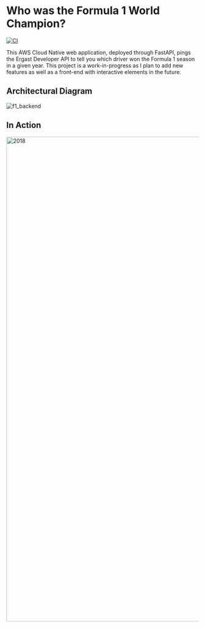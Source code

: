 # Who was the Formula 1 World Champion?

[![CI](https://github.com/dai-anna/FantasyF1TeamGenerator/actions/workflows/main.yml/badge.svg)](https://github.com/dai-anna/FantasyF1TeamGenerator/actions/workflows/main.yml)

This AWS Cloud Native web application, deployed through FastAPI, pings the Ergast Developer API to tell you which driver won the Formula 1 season in a given year. This project is a work-in-progress as I plan to add new features as well as a front-end with interactive elements in the future.

## Architectural Diagram
![f1_backend](https://user-images.githubusercontent.com/89488845/164999113-40e80111-9029-4807-a041-720833b6f980.png)


## In Action
<img width="1267" alt="2018" src="https://user-images.githubusercontent.com/89488845/164879078-c4df4713-1571-4815-ad87-0a6b116948e3.png">
